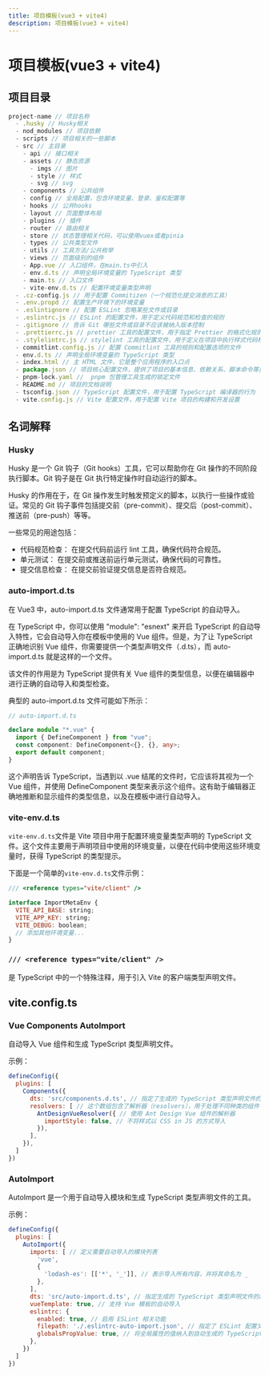 ```yaml
---
title: 项目模板(vue3 + vite4)
description: 项目模板(vue3 + vite4)
---
```


# 项目模板(vue3 + vite4)

## 项目目录

```js
project-name // 项目名称
  - .husky // Husky相关
  - nod_modules // 项目依赖
  - scripts // 项目相关的一些脚本
  - src // 主目录
    - api // 接口相关
    - assets // 静态资源
      - imgs // 图片
      - style // 样式
      - svg // svg
    - components // 公共组件
    - config // 全局配置，包含环境变量、登录、鉴权配置等
    - hooks // 公共hooks
    - layout // 页面整体布局
    - plugins // 插件
    - router // 路由相关
    - store // 状态管理相关代码，可以使用vuex或者pinia
    - types // 公共类型文件
    - utils // 工具方法/公共枚举
    - views // 页面级别的组件
    - App.vue // 入口组件，在main.ts中引入
    - env.d.ts // 声明全局环境变量的 TypeScript 类型
    - main.ts // 入口文件
    - vite-env.d.ts // 配置环境变量类型声明
  - .cz-config.js // 用于配置 Commitizen（一个规范化提交消息的工具）
  - .env.propd // 配置生产环境下的环境变量
  - .eslintignore // 配置 ESLint 忽略某些文件或目录
  - .eslintrc.js // ESLint 的配置文件，用于定义代码规范和检查的规则
  - .gitignore // 告诉 Git 哪些文件或目录不应该被纳入版本控制
  - .prettierrc.js // prettier 工具的配置文件，用于指定 Prettier 的格式化规则和选项
  - .stylelintrc.js // stylelint 工具的配置文件，用于定义在项目中执行样式代码检查时的规则和配置选项
  - commitlint.config.js // 配置 Commitlint 工具的规则和配置选项的文件
  - env.d.ts // 声明全局环境变量的 TypeScript 类型
  - index.html // 主 HTML 文件，它是整个应用程序的入口点
  - package.json // 项目核心配置文件，提供了项目的基本信息、依赖关系、脚本命令等重要的配置
  - pnpm-lock.yaml //  pnpm 包管理工具生成的锁定文件
  - README.md // 项目的文档说明
  - tsconfig.json // TypeScript 配置文件，用于配置 TypeScript 编译器的行为
  - vite.config.js // Vite 配置文件，用于配置 Vite 项目的构建和开发设置
```

## 名词解释

### Husky

Husky 是一个 Git 钩子（Git hooks）工具，它可以帮助你在 Git 操作的不同阶段执行脚本。Git 钩子是在 Git 执行特定操作时自动运行的脚本。

Husky 的作用在于，在 Git 操作发生时触发预定义的脚本，以执行一些操作或验证。常见的 Git 钩子事件包括提交前（pre-commit）、提交后（post-commit）、推送前（pre-push）等等。

一些常见的用途包括：

* 代码规范检查： 在提交代码前运行 lint 工具，确保代码符合规范。
* 单元测试： 在提交前或推送前运行单元测试，确保代码的可靠性。
* 提交信息检查： 在提交前验证提交信息是否符合规范。

### auto-import.d.ts

在 Vue3 中，auto-import.d.ts 文件通常用于配置 TypeScript 的自动导入。

在 TypeScript 中，你可以使用 "module": "esnext" 来开启 TypeScript 的自动导入特性，它会自动导入你在模板中使用的 Vue 组件。但是，为了让 TypeScript 正确地识别 Vue 组件，你需要提供一个类型声明文件（.d.ts），而 auto-import.d.ts 就是这样的一个文件。

该文件的作用是为 TypeScript 提供有关 Vue 组件的类型信息，以便在编辑器中进行正确的自动导入和类型检查。

典型的 auto-import.d.ts 文件可能如下所示：

```ts
// auto-import.d.ts

declare module "*.vue" {
  import { DefineComponent } from "vue";
  const component: DefineComponent<{}, {}, any>;
  export default component;
}
```

这个声明告诉 TypeScript，当遇到以 .vue 结尾的文件时，它应该将其视为一个 Vue 组件，并使用 DefineComponent 类型来表示这个组件。这有助于编辑器正确地推断和显示组件的类型信息，以及在模板中进行自动导入。

### vite-env.d.ts

`vite-env.d.ts`文件是 Vite 项目中用于配置环境变量类型声明的 TypeScript 文件。这个文件主要用于声明项目中使用的环境变量，以便在代码中使用这些环境变量时，获得 TypeScript 的类型提示。

下面是一个简单的`vite-env.d.ts`文件示例：

```js
/// <reference types="vite/client" />

interface ImportMetaEnv {
  VITE_API_BASE: string;
  VITE_APP_KEY: string;
  VITE_DEBUG: boolean;
  // 添加其他环境变量...
}
```

### `/// <reference types="vite/client" /> `

是 TypeScript 中的一个特殊注释，用于引入 Vite 的客户端类型声明文件。

## vite.config.ts

### Vue Components AutoImport

自动导入 Vue 组件和生成 TypeScript 类型声明文件。

示例：

```js
defineConfig({
  plugins: [
    Components({
      dts: 'src/components.d.ts', // 指定了生成的 TypeScript 类型声明文件的路径
      resolvers: [ // 这个数组包含了解析器（resolvers），用于处理不同种类的组件
        AntDesignVueResolver({ // 使用 Ant Design Vue 组件的解析器
          importStyle: false, // 不将样式以 CSS in JS 的方式导入
        }),
      ],
    }),
  ]
})
```

### AutoImport

AutoImport 是一个用于自动导入模块和生成 TypeScript 类型声明文件的工具。

示例：

```js
defineConfig({
  plugins: [
    AutoImport({
      imports: [ // 定义需要自动导入的模块列表
        'vue',
        {
          'lodash-es': [['*', '_']], // 表示导入所有内容，并将其命名为 _
        },
      ],
      dts: 'src/auto-import.d.ts', // 指定生成的 TypeScript 类型声明文件的路径
      vueTemplate: true, // 支持 Vue 模板的自动导入
      eslintrc: {
        enabled: true, // 启用 ESLint 相关功能
        filepath: './.eslintrc-auto-import.json', // 指定了 ESLint 配置文件的路径
        globalsPropValue: true, // 将全局属性的值纳入到自动生成的 TypeScript 类型声明中
      },
    })
  ]
})
```
